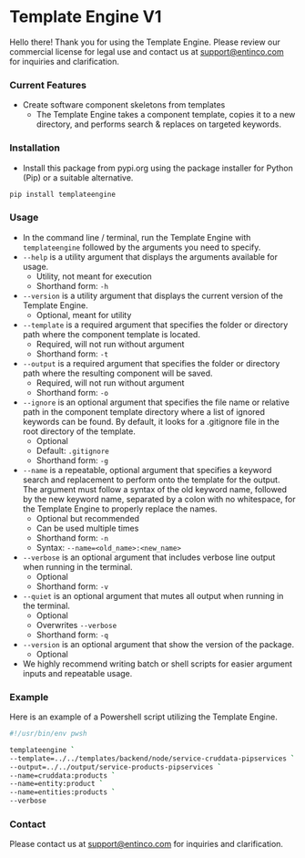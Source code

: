 # Template Engine V1
Hello there! Thank you for using the Template Engine. Please review our commercial license for legal use and contact us at support@entinco.com for inquiries and clarification.

### Current Features
- Create software component skeletons from templates
    - The Template Engine takes a component template, copies it to a new directory, and performs search & replaces on targeted keywords.

### Installation
- Install this package from pypi.org using the package installer for Python (Pip) or a suitable alternative.
```sh
pip install templateengine
```

### Usage
- In the command line / terminal, run the Template Engine with `templateengine` followed by the arguments you need to specify.
- `--help` is a utility argument that displays the arguments available for usage.
    - Utility, not meant for execution
    - Shorthand form: `-h`
- `--version` is a utility argument that displays the current version of the Template Engine.
    - Optional, meant for utility
- `--template` is a required argument that specifies the folder or directory path where the component template is located.
    - Required, will not run without argument
    - Shorthand form: `-t`
- `--output` is a required argument that specifies the folder or directory path where the resulting component will be saved.
    - Required, will not run without argument
    - Shorthand form: `-o`
- `--ignore` is an optional argument that specifies the file name or relative path in the component template directory where a list of ignored keywords can be found. By default, it looks for a .gitignore file in the root directory of the template.
    - Optional
    - Default: `.gitignore`
    - Shorthand form: `-g`
- `--name` is a repeatable, optional argument that specifies a keyword search and replacement to perform onto the template for the output. The argument must follow a syntax of the old keyword name, followed by the new keyword name, separated by a colon with no whitespace, for the Template Engine to properly replace the names.
    - Optional but recommended
    - Can be used multiple times
    - Shorthand form: `-n`
    - Syntax: `--name=<old_name>:<new_name>`
- `--verbose` is an optional argument that includes verbose line output when running in the terminal.
    - Optional
    - Shorthand form: `-v`
- `--quiet` is an optional argument that mutes all output when running in the terminal.
    - Optional
    - Overwrites `--verbose`
    - Shorthand form: `-q`
- `--version` is an optional argument that show the version of the package.
    - Optional    
- We highly recommend writing batch or shell scripts for easier argument inputs and repeatable usage.

### Example
Here is an example of a Powershell script utilizing the Template Engine.

```sh
#!/usr/bin/env pwsh

templateengine `
--template=../../templates/backend/node/service-cruddata-pipservices `
--output=../../output/service-products-pipservices `
--name=cruddata:products `
--name=entity:product `
--name=entities:products `
--verbose

```

### Contact
Please contact us at support@entinco.com for inquiries and clarification.